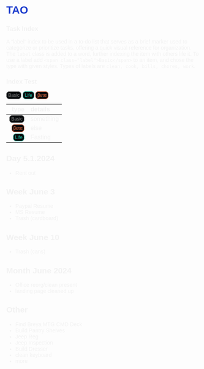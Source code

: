 <style>
        :root {
            /* BEYOND */
            --black: #0a0c0e;
            --euphoria: #00050f;
            --very-dark-blue: #000e4e;
            --dark-blue: #001c9b;
            --brand-blue: #1a3acc;
            --dark-olive: #1a1e1c;
            --deep-green: #0a202e;
            --ever-green: #142a2d;
            --deep-root: #004161;
            --mint: #2e8c5f;
            --legacy: #008080;
            --java: #1accab;
            --bright-green: #14e158;
            --safety-green: #bbff32;
            --dim-red: #ee0202;
            --orange: #ff6f3f;
            --bright-orange: rgba(255, 111, 63, 0.5);
            --blood-red: #600000;
            --magenta: #ab1acc;
            --fuchsia: #84017e;
            --metal: #5a6771;
            --medium-grey: #c4c4c4;
            --light-grey: #cfcfcf;
            --golden: #ccab1a;
            --burlywood: #deb887;
            --warm-grey: #818181;
            --dark-grey: #767676;
            --pale-olive: #648476;
            --pale-blue: #a6aaf4;
            --cool-grey: #a3a3a3;
            --off-white: #e4dfd9;
            --rosy-pink: #f7f2fb;
            --bright-grey: #f2f2f2;
            --base-bright: #f0f4f7;
            --cool-blue: #e0e9fe;
            --warm-black: #2d2828;
            --white: #ffffff;

            /*resets*/
            --primary-color: var(--brand-blue);
            --secondary-color: var(--black);
            --neutral-color: #333;
            --default-color: var(--warm-grey);
            --bright-color: var(--bright-grey);
            --dark-color: var(--dark-olive);

            /* properties */
            --font-size-base: 14px;
            --font-size-small: 12px;
            --font-size-tiny: 10px;
            --font-size-micro: 8px;
            --spacing-unit: 8px;
        }

        body {
            font-size: var(--font-size-base);
            color: var(--bright-color);
            margin: var(--spacing-unit);
            font-family: Arial, sans-serif;
        }

        h1 {
            color: var(--primary-color);
            margin-bottom: calc(var(--spacing-unit) * 2);
        }

        .button {
            background-color: var(--secondary-color);
            color: white;
            padding: var(--spacing-unit) calc(var(--spacing-unit) * 2);
            border: none;
            border-radius: calc(var(--spacing-unit) / 2);
            cursor: pointer;
        }

        .button:hover {
            background-color: var(--primary-color);
        }
        .label{
            background-color: var(--secondary-color);
            font-size: calc(var(--spacing-unit) * 1.5);
            font-weight: 100;
            color: var(--default-color);
            padding: calc(var(--spacing-unit) * .25) calc(var(--spacing-unit) * .5);
            border: 1px solid var(--default-color);
            border-radius: var(--spacing-unit);
            cursor: pointer;
        }
        .label:hover{
            background-color: var(--ever-green);
            color: white !important;
            border: 1px solid white;
        }
        .life{
            color: var(--java);
            border-color: var(--java);
        }
        .urgent{
            color: var(--orange);
            border-color: var(--orange);
        }

    </style>

# TAO

### Task Index

A "label" index to be used in a to-do list that serves as a brief marker used to categorize or prioritize tasks, offering a quick visual reference for organization. The `label` class is added to a word, further indexing the item with others life it. To use a label add `<span class="label">Basic</span>` to an item, and chose the type with given styles. Types of labels are `clean, cook, bills, chores, work`.



### Index Test
<span class="label">Basic</span>
<span class="label life">Life</span>
<span class="label urgent">βετα</span>

|                                   type | details   |
| -------------------------------------: | :-------- |
|       <span class="label">Basic</span> | something |
| <span class="label urgent">βετα</span> | else      |
|   <span class="label life">Life</span> | Fasting   |


## Day 5.1.2024
- Rent out

## Week June 3
- Paypal Resume
- MS Resume
- Trash (cardboard)

## Week June 10
- Trash (cans)

## Month June 2024
- Office reorg/clean present
- landing page cleaned up

## Other
- Find Breya MTG CMD Deck
- Build Pantry Shelves
- Jeep Reg
- Jeep Inspection
- Build Dresser
- clean keyboard
- more
